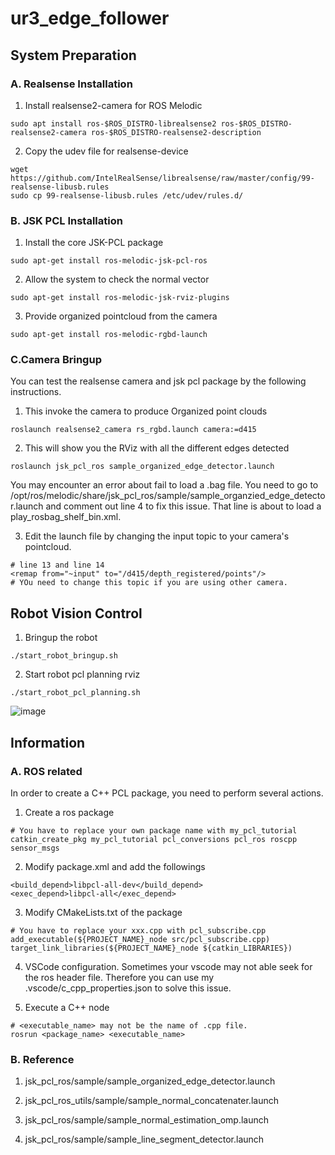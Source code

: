 # ur3_edge_follower

## System Preparation
### A. Realsense Installation
1. Install realsense2-camera for ROS Melodic
```
sudo apt install ros-$ROS_DISTRO-librealsense2 ros-$ROS_DISTRO-realsense2-camera ros-$ROS_DISTRO-realsense2-description
```

2. Copy the udev file for realsense-device
```
wget https://github.com/IntelRealSense/librealsense/raw/master/config/99-realsense-libusb.rules
sudo cp 99-realsense-libusb.rules /etc/udev/rules.d/
```

### B. JSK PCL Installation
1. Install the core JSK-PCL package
```
sudo apt-get install ros-melodic-jsk-pcl-ros
```

2. Allow the system to check the normal vector
```
sudo apt-get install ros-melodic-jsk-rviz-plugins
```

3. Provide organized pointcloud from the camera
```
sudo apt-get install ros-melodic-rgbd-launch
```

### C.Camera Bringup
You can test the realsense camera and jsk pcl package by the following instructions.

1. This invoke the camera to produce Organized point clouds
```
roslaunch realsense2_camera rs_rgbd.launch camera:=d415
```

2. This will show you the RViz with all the different edges detected
```
roslaunch jsk_pcl_ros sample_organized_edge_detector.launch
```

You may encounter an error about fail to load a .bag file. You need to go to /opt/ros/melodic/share/jsk_pcl_ros/sample/sample_organzied_edge_detector.launch and comment out line 4 to fix this issue. That line is about to load a play_rosbag_shelf_bin.xml.

3. Edit the launch file by changing the input topic to your camera's pointcloud.
```
# line 13 and line 14
<remap from="~input" to="/d415/depth_registered/points"/>
# YOu need to change this topic if you are using other camera.
```

## Robot Vision Control
1. Bringup the robot
```
./start_robot_bringup.sh
```

2. Start robot pcl planning rviz
```
./start_robot_pcl_planning.sh
```

![image](https://github.com/vincent51689453/ur3_edge_follower/blob/main/git_image/sample2.png)

## Information
### A. ROS related
In order to create a C++ PCL package, you need to perform several actions.
1. Create a ros package
```
# You have to replace your own package name with my_pcl_tutorial
catkin_create_pkg my_pcl_tutorial pcl_conversions pcl_ros roscpp sensor_msgs 
```

2. Modify package.xml and add the followings
```
<build_depend>libpcl-all-dev</build_depend>
<exec_depend>libpcl-all</exec_depend>
```

3. Modify CMakeLists.txt of the package
```
# You have to replace your xxx.cpp with pcl_subscribe.cpp
add_executable(${PROJECT_NAME}_node src/pcl_subscribe.cpp)
target_link_libraries(${PROJECT_NAME}_node ${catkin_LIBRARIES})
```

4. VSCode configuration.
Sometimes your vscode may not able seek for the ros header file. Therefore you can use my .vscode/c_cpp_properties.json to solve this issue.

5. Execute a C++ node
```
# <executable_name> may not be the name of .cpp file.
rosrun <package_name> <executable_name>
```


### B. Reference
1. jsk_pcl_ros/sample/sample_organized_edge_detector.launch

2. jsk_pcl_ros_utils/sample/sample_normal_concatenater.launch

3. jsk_pcl_ros/sample/sample_normal_estimation_omp.launch

4. jsk_pcl_ros/sample/sample_line_segment_detector.launch


